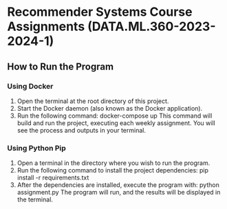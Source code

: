 # Recommender Systems Course Assignments (DATA.ML.360-2023-2024-1)

## How to Run the Program

### Using Docker
1. Open the terminal at the root directory of this project.
2. Start the Docker daemon (also known as the Docker application).
3. Run the following command:
docker-compose up
This command will build and run the project, executing each weekly assignment. You will see the process and outputs in your terminal.

### Using Python Pip
1. Open a terminal in the directory where you wish to run the program.
2. Run the following command to install the project dependencies:
pip install -r requirements.txt
3. After the dependencies are installed, execute the program with:
python assignment.py
The program will run, and the results will be displayed in the terminal.